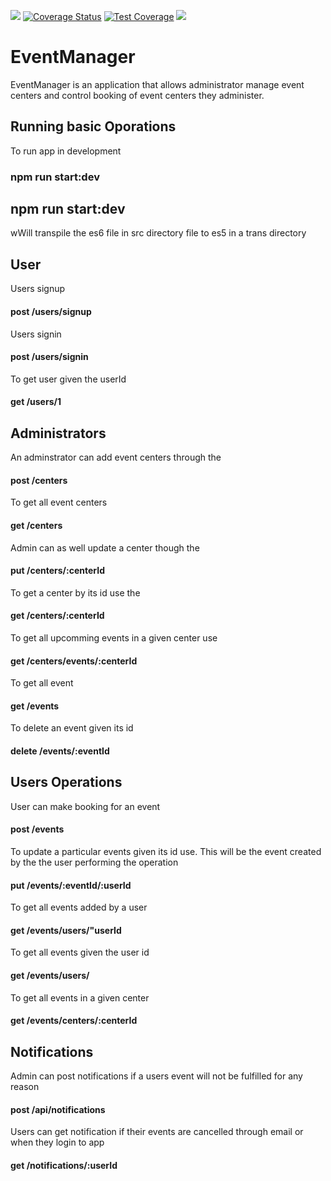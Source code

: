 ![](https://www.travis-ci.org/tutugodfrey/EventManager.svg?branch=feature%2Fnotifications)
[![Coverage Status](https://coveralls.io/repos/github/tutugodfrey/EventManager/badge.svg?branch=master)](https://coveralls.io/github/tutugodfrey/EventManager?branch=master)
[![Test Coverage](https://api.codeclimate.com/v1/badges/82a0d53b05a153bb40e2/test_coverage)](https://codeclimate.com/github/tutugodfrey/EventManager/test_coverage)
<a href="https://codeclimate.com/github/tutugodfrey/EventManager/maintainability"><img src="https://api.codeclimate.com/v1/badges/82a0d53b05a153bb40e2/maintainability" /></a>

# EventManager
EventManager is an application that allows administrator manage event centers and control booking of event centers they administer.

## Running basic Oporations
To run app in development
### npm run start:dev

## npm run start:dev
wWill transpile the es6 file in src directory file to es5 in a trans directory

## User
Users signup 
#### post /users/signup 

Users signin
#### post /users/signin
To get user given the userId 

#### get /users/1

## Administrators
An adminstrator can add event centers through the 

#### post /centers 

To get all event centers 
#### get /centers 

Admin can as well update a center though the 
#### put /centers/:centerId 

To get a center by its id use the 
#### get /centers/:centerId 

To get all upcomming events in a given center use
#### get /centers/events/:centerId 

To get all event 
#### get /events

To delete an event given its id
#### delete /events/:eventId

## Users Operations

User can make booking for an event
#### post /events

To update a particular events given its id use. This will be the event created by the the user performing the operation
#### put /events/:eventId/:userId

To get all events added by a user
#### get /events/users/"userId

To get all events given the user id
#### get /events/users/

 To get all events in a given center
 #### get /events/centers/:centerId

## Notifications
Admin can post notifications if a users event will not be fulfilled for any reason
#### post /api/notifications

Users can get notification if their events are cancelled through email or when they login to app
#### get /notifications/:userId




















